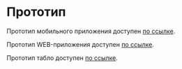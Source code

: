 # Прототип

Прототип мобильного приложения доступен [по ссылке](https://www.figma.com/design/IMuxKJWTu2L1ZyE8oDyx8m/Untitled?node-id=1-583&t=Wf9fGfv2WfbmCpcR-4).

Прототип WEB-приложения доступен [по ссылке](https://www.figma.com/design/IMuxKJWTu2L1ZyE8oDyx8m/Untitled?node-id=1-3829&t=Wf9fGfv2WfbmCpcR-4).

Прототип табло доступен [по ссылке](https://www.figma.com/design/IMuxKJWTu2L1ZyE8oDyx8m/Untitled?node-id=5-4823&t=Wf9fGfv2WfbmCpcR-4).